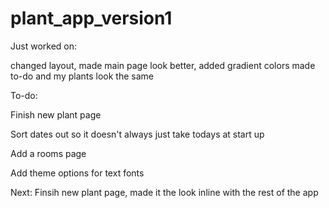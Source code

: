# plant_app_version1

Just worked on:

changed layout, made main page look better, added gradient colors 
made to-do and my plants look the same 

To-do: 

Finish new plant page 

Sort dates out so it doesn't always just take todays at start up 

Add a rooms page   

Add theme options for text fonts 

Next:
Finsih new plant page, made it the look inline with the rest of the app

